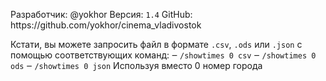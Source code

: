 Разработчик: @yokhor
Версия: `1.4`
GitHub: https://github\.com/yokhor/cinema\_vladivostok

Кстати, вы можете запросить файл в формате `.csv`, `.ods` или `.json` с помощью соответствующих команд:
‒ `/showtimes 0 csv`
‒ `/showtimes 0 ods`
‒ `/showtimes 0 json`
Используя вместо 0 номер города